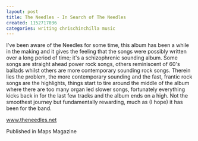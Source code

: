 ```yaml
---
layout: post
title: The Needles - In Search of The Needles
created: 1152717036
categories: writing chrischinchilla music
---
```


I've been aware of the Needles for some time, this album has been a while in the making and it gives the feeling that the songs were possibly written over a long period of time; it's a schizophrenic sounding album. Some songs are straight ahead power rock songs, others reminiscent of 60's ballads whilst others are more contemporary sounding rock songs. Therein lies the problem, the more contemporary sounding and the fast, frantic rock songs are the highlights, things start to tire around the middle of the album where there are too many organ led slower songs, fortunately everything kicks back in for the last few tracks and the album ends on a high. Not the smoothest journey but fundamentally rewarding, much as (I hope) it has been for the band.

<a href="http://www.theneedles.net/" target="_blank">www.theneedles.net</a>

Published in Maps Magazine
